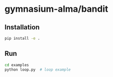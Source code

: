 # gymnasium-alma/bandit

## Installation

```bash
pip install -e .
```

## Run

```bash
cd examples
python loop.py  # loop example
```
